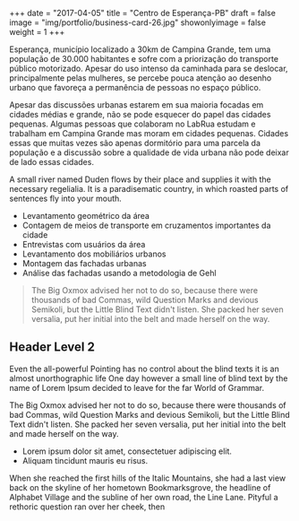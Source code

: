 +++
date = "2017-04-05"
title = "Centro de Esperança-PB"
draft = false
image = "img/portfolio/business-card-26.jpg"
showonlyimage = false
weight = 1
+++

Esperança, município localizado a 30km de Campina Grande, tem uma população de 30.000 habitantes e sofre com a priorização do transporte público motorizado. Apesar do uso intenso da caminhada para se deslocar, principalmente pelas mulheres, se percebe pouca atenção ao desenho urbano que favoreça a permanência de pessoas no espaço público.

<!--more-->

Apesar das discussões urbanas estarem em sua maioria focadas em cidades médias e grande, não se pode esquecer do papel das cidades pequenas. Algumas pessoas que colaboram no LabRua estudam e trabalham em Campina Grande mas moram em cidades pequenas. Cidades essas que muitas vezes são apenas dormitório para uma parcela da população e a discussão sobre a qualidade de vida urbana não pode deixar de lado essas cidades.




A small river named Duden flows by their place and supplies it with the necessary regelialia. It is a paradisematic country, in which roasted parts of sentences fly into your mouth.

* Levantamento geométrico da área
* Contagem de meios de transporte em cruzamentos importantes da cidade
* Entrevistas com usuários da área
* Levantamento dos mobiliários urbanos
* Montagem das fachadas urbanas
* Análise das fachadas usando a metodologia de Gehl


> The Big Oxmox advised her not to do so, because there were thousands of bad Commas, wild Question Marks and devious Semikoli, but the Little Blind Text didn't listen. She packed her seven versalia, put her initial into the belt and made herself on the way.

## Header Level 2

Even the all-powerful Pointing has no control about the blind texts it is an almost unorthographic life One day however a small line of blind text by the name of Lorem Ipsum decided to leave for the far World of Grammar.

The Big Oxmox advised her not to do so, because there were thousands of bad Commas, wild Question Marks and devious Semikoli, but the Little Blind Text didn't listen. She packed her seven versalia, put her initial into the belt and made herself on the way.

* Lorem ipsum dolor sit amet, consectetuer adipiscing elit.
* Aliquam tincidunt mauris eu risus.

When she reached the first hills of the Italic Mountains, she had a last view back on the skyline of her hometown Bookmarksgrove, the headline of Alphabet Village and the subline of her own road, the Line Lane. Pityful a rethoric question ran over her cheek, then  
